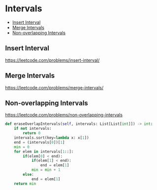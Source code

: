 # Intervals

+ [Insert Interval](#insert-interval)
+ [Merge Intervals](#merge-intervals)
+ [Non-overlapping Intervals](#non-overlapping-intervals)

## Insert Interval

https://leetcode.com/problems/insert-interval/

## Merge Intervals

https://leetcode.com/problems/merge-intervals/

## Non-overlapping Intervals

https://leetcode.com/problems/non-overlapping-intervals

```python
def eraseOverlapIntervals(self, intervals: List[List[int]]) -> int:
    if not intervals:
        return 0
    intervals.sort(key=lambda x: x[1])
    end = (intervals[0])[1]
    min = 0
    for elem in intervals[1::]:
        if(elem[0] < end):
            if(elem[1] < end):
                end = elem[1]
            min = min + 1
        else:
            end = elem[1]
    return min
    
 ```
